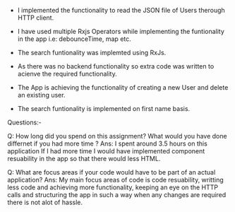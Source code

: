 - I implemented the functionality to read the JSON file of Users therough HTTP client.

- I have used multiple Rxjs Operators while implementing the funtionality in the app i.e: debounceTime, map etc.

- The search funtionality was implemted using RxJs.

- As there was no backend functionality so extra code was written to acienve the required functionality.
 
- The App is achieving the functionality of creating a new User and delete an existing user.

- The search funtionality is implemented on first name basis.



Questions:-


Q: How long did you spend on this assignment? What would you have done differnet if you had more time ?
Ans: I spent around 3.5 hours on this application If I had more time I would have implemented component resuability in the app so that there would less HTML.

Q: What are focus areas if your code would have to be part of an actual application? 
Ans: My main focus areas of code is code resuability, writting less code and achieving more functionality, keeping an eye on the HTTP calls and structuring the app in such a way when any changes are required there is not alot of hassle.

